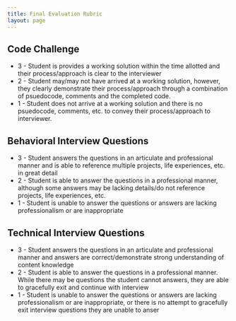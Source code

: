 ```yaml
---
title: Final Evaluation Rubric
layout: page
---
```


## Code Challenge

- 3 - Student is provides a working solution within the time allotted and their process/approach is clear to the interviewer
- 2 - Student may/may not have arrived at a working solution, however, they clearly demonstrate their process/approach through a combination of psuedocode, comments and the completed code.
- 1 - Student does not arrive at a working solution and there is no psuedocode, comments, etc. to convey their process/approach to interviewer.

## Behavioral Interview Questions

- 3 - Student answers the questions in an articulate and professional manner and is able to reference multiple projects, life experiences, etc. in great detail
- 2 - Student is able to answer the questions in a professional manner, although some answers may be lacking details/do not reference projects, life experiences, etc.
- 1 - Student is unable to answer the questions or answers are lacking professionalism or are inappropriate

## Technical Interview Questions

- 3 - Student answers the questions in an articulate and professional manner and answers are correct/demonstrate strong understanding of content knowledge
- 2 - Student is able to answer the questions in a professional manner. While there may be questions the student cannot answers, they are able to gracefully exit and continue with interview
- 1 - Student is unable to answer the questions or answers are lacking professionalism or are inappropriate, or there is no attempt to gracefully exit interview questions they are unable to anser
